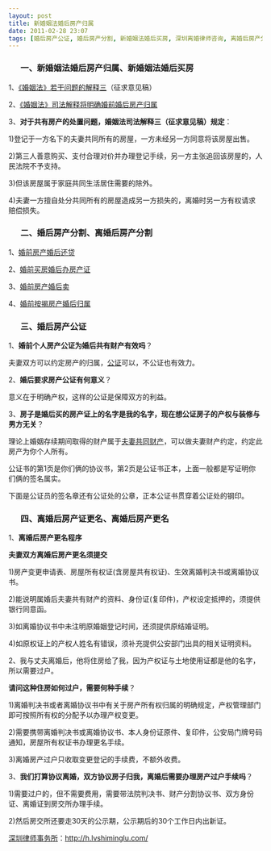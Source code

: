 ```yaml
---
layout: post
title: 新婚姻法婚后房产归属
date: 2011-02-28 23:07
tags: [婚后房产公证, 婚后房产分割, 新婚姻法婚后买房, 深圳离婚律师咨询, 离婚后房产分割, 离婚后房产更名, 离婚后房产证更名, 离婚房产分割]
---
```

<ol>
<h3>一、新婚姻法婚后房产归属、新婚姻法婚后买房</h3>
</ol>
1、<a href="http://www.chinacourt.org/html/article/201011/15/435922.shtml" target="_blank">《婚姻法》若干问题的解释三</a>（征求意见稿）

2、<a href="http://finance.sina.com.cn/roll/20101116/11098960015.shtml" target="_blank">《婚姻法》司法解释将明确婚前婚后房产归属</a>

3、<strong>对于共有房产的处置问题，婚姻法司法解释三（征求意见稿）规定</strong>：

1)登记于一方名下的夫妻共同所有的房屋，一方未经另一方同意将该房屋出售。

2)第三人善意购买、支付合理对价并办理登记手续，另一方主张追回该房屋的，人民法院不予支持。

3)但该房屋属于家庭共同生活居住需要的除外。

4)夫妻一方擅自处分共同所有的房屋造成另一方损失的，离婚时另一方有权请求赔偿损失。
<ol>
<h3>二、婚后房产分割、离婚后房产分割</h3>
</ol>
1、<a href="http://h.lvshiminglu.com/law/652.html" target="_blank">婚前房产婚后还贷</a>

2、<a href="http://h.lvshiminglu.com/law/652.html" target="_blank">婚前买房婚后办房产证</a>

3、<a href="http://h.lvshiminglu.com/law/652.html" target="_blank">婚前房产婚后卖</a>

4、<a href="http://h.lvshiminglu.com/law/223.html" target="_blank">婚前按揭房产婚后归属</a>
<ol>
<h3>三、婚后房产公证</h3>
</ol>
1、<strong>婚前个人房产公证为婚后共有财产有效吗</strong>？

夫妻双方可以约定房产的归属，<a href="http://h.lvshiminglu.com/law/178.html" target="_blank">公证</a>可以，不公证也有效力。

2、<strong>婚后要求房产公证有何意义</strong>？

意义在于明确产权，这样的公证是保障双方的利益。

3、<strong>房子是婚后买的房产证上的名字是我的名字，现在想公证房子的产权与装修与男方无关</strong>？

理论上婚姻存续期间取得的财产属于<a href="http://h.lvshiminglu.com/law/168.html" target="_blank">夫妻共同财产</a>，可以做夫妻财产约定，约定此房产为你个人所有。

公证书的第1页是你们俩的协议书，第2页是公证书正本，上面一般都是写证明你们俩的签名属实。

下面是公证员的签名章还有公证处的公章，正本公证书贯穿着公证处的钢印。
<ol>
<h3>四、离婚后房产证更名、离婚后房产更名</h3>
</ol>
1、<strong>离婚后房产更名程序</strong>

<strong>夫妻双方离婚后房产更名须提交</strong>

1)房产变更申请表、房屋所有权证(含房屋共有权证)、生效离婚判决书或离婚协议书。

2)能说明属婚后夫妻共有财产的资料、身份证(复印件)，产权设定抵押的，须提供银行同意函。

3)如离婚协议书中未注明原婚姻登记时间，还须提供原结婚证明。

4)如原权证上的产权人姓名有错误，须补充提供公安部门出具的相关证明资料。

2、我与丈夫离婚后，他将住房给了我，因为产权证与土地使用证都是他的名字，所以需要过户。

<strong>请问这种住房如何过户，需要何种手续</strong>？

1)离婚判决书或者离婚协议书中有关于房产所有权归属的明确规定，产权管理部门即可按照所有权的分配予以办理产权变更。

2)需要携带离婚判决书或离婚协议书、本人身份证原件、复印件，公安局门牌号码通知，房屋所有权证书办理更名手续。

3)离婚房产过户只收取变更登记的手续费，不额外收费。

3、<strong>我们打算协议离婚，双方协议房子归我，离婚后需要办理房产过户手续吗</strong>？

1)需要过户的，但不需要费用，需要带法院判决书、财产分割协议书、双方身份证、离婚证到房交所办理手续。

2)然后房交所还要走30天的公示期，公示期后的30个工作日内出新证。

<a href="http://h.lvshiminglu.com/">深圳律师事务所</a>：<a href="http://h.lvshiminglu.com/">http://h.lvshiminglu.com/</a>

